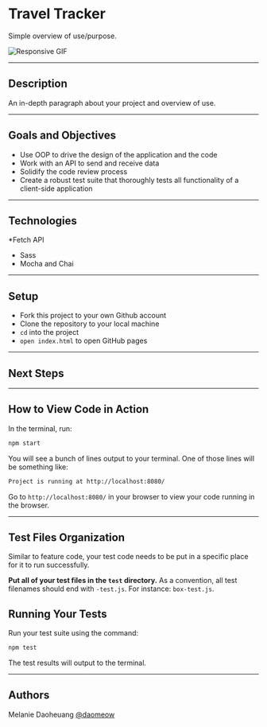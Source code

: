 # Travel Tracker
Simple overview of use/purpose.

![Responsive GIF](https://media.giphy.com/media/DrCljhWG1TJQtEZtoQ/giphy.gif)

---

## Description
An in-depth paragraph about your project and overview of use.

---
## Goals and Objectives

* Use OOP to drive the design of the application and the code
* Work with an API to send and receive data
* Solidify the code review process
* Create a robust test suite that thoroughly tests all functionality of a client-side application

---
## Technologies
*Fetch API
* Sass 
* Mocha and Chai 
---

## Setup
- Fork this project to your own Github account
- Clone the repository to your local machine
- `cd` into the project
- `open index.html` to open GitHub pages
---

## Next Steps

---

## How to View Code in Action

In the terminal, run:

```bash
npm start
```

You will see a bunch of lines output to your terminal. One of those lines will be something like:

```bash
Project is running at http://localhost:8080/
```

Go to `http://localhost:8080/` in your browser to view your code running in the browser.

---

## Test Files Organization

Similar to feature code, your test code needs to be put in a specific place for it to run successfully.

**Put all of your test files in the `test` directory.** As a convention, all test filenames should end with `-test.js`. For instance: `box-test.js`.

## Running Your Tests

Run your test suite using the command:

```bash
npm test
```

The test results will output to the terminal.

---
## Authors
Melanie Daoheuang [@daomeow](https://github.com/daomeow)

